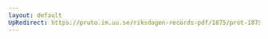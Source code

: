```yaml
---
layout: default
UpRedirect: https://pruto.im.uu.se/riksdagen-records-pdf/1875/prot-1875--ak--002/prot-1875--ak--002_043.pdf
---
```

